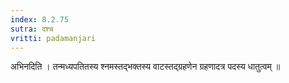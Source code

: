 ```yaml
---
index: 8.2.75
sutra: दश्च
vritti: padamanjari
---
```


 अभिनदिति । तन्मध्यपतितस्य श्नमस्तद्भक्तस्य वाटस्तद्ग्रहणेन ग्रहणादत्र पदस्य धातुत्वम् ॥